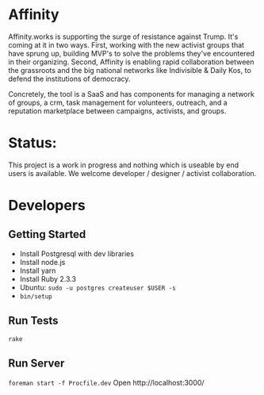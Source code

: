 # Affinity

Affinity.works is supporting the surge of resistance against Trump. It's coming at it in two ways. First, working with the new activist groups that have sprung up, building MVP's to solve the problems they've encountered in their organizing. Second, Affinity is enabling rapid collaboration between the grassroots and the big national networks like Indivisible & Daily Kos, to defend the institutions of democracy.

Concretely, the tool is a SaaS and has components for managing a network of groups, a crm, task management for volunteers, outreach, and a reputation marketplace between campaigns, activists, and groups.

# Status:
This project is a work in progress and nothing which is useable by end users is available. We welcome developer / designer / activist collaboration.

# Developers

## Getting Started
* Install Postgresql with dev libraries
* Install node.js
* Install yarn
* Install Ruby 2.3.3
* Ubuntu: `sudo -u postgres createuser $USER -s`
* `bin/setup`

## Run Tests
`rake`

## Run Server
`foreman start -f Procfile.dev`
Open http://localhost:3000/
